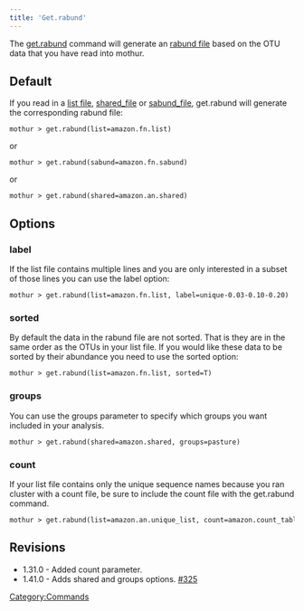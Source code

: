 ```yaml
---
title: 'Get.rabund'
---
```

The [get.rabund](get.rabund) command will generate an [rabund
file](rabund_file) based on the OTU data that you have read
into mothur.

## Default

If you read in a [list file](list_file),
[shared\_file](shared_file) or
[sabund\_file](sabund_file), get.rabund will generate the
corresponding rabund file:

    mothur > get.rabund(list=amazon.fn.list)

or

    mothur > get.rabund(sabund=amazon.fn.sabund)

or

    mothur > get.rabund(shared=amazon.an.shared)

## Options

### label

If the list file contains multiple lines and you are only interested in
a subset of those lines you can use the label option:

    mothur > get.rabund(list=amazon.fn.list, label=unique-0.03-0.10-0.20)

### sorted

By default the data in the rabund file are not sorted. That is they are
in the same order as the OTUs in your list file. If you would like these
data to be sorted by their abundance you need to use the sorted option:

    mothur > get.rabund(list=amazon.fn.list, sorted=T)

### groups

You can use the groups parameter to specify which groups you want
included in your analysis.

    mothur > get.rabund(shared=amazon.shared, groups=pasture)

### count

If your list file contains only the unique sequence names because you
ran cluster with a count file, be sure to include the count file with
the get.rabund command.

    mothur > get.rabund(list=amazon.an.unique_list, count=amazon.count_table)

## Revisions

-   1.31.0 - Added count parameter.
-   1.41.0 - Adds shared and groups options.
    [\#325](https://github.com/mothur/mothur/issues/325)

[Category:Commands](Category:Commands)
